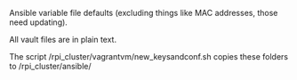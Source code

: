 
Ansible variable file defaults (excluding things like MAC addresses, those need updating).

All vault files are in plain text.

The script /rpi_cluster/vagrantvm/new_keysandconf.sh copies these folders to /rpi_cluster/ansible/
